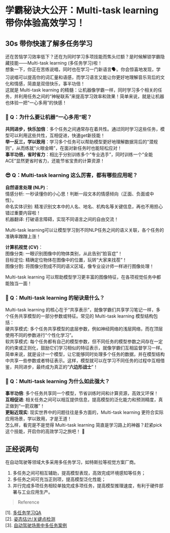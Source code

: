 # 学霸秘诀大公开：Multi-task learning 带你体验高效学习！
## 30s 带你快速了解多任务学习
还在苦恼学习效率低下？还在为同时学习多项技能而焦头烂额？是时候解锁学霸隐藏技能——Multi-task learning (多任务学习)啦！\
想象一下，你正在苦练说唱，同时也在学习一门新语言🗣️。你会惊喜地发现，学习说唱可以提高你的词汇量和语感，而学习语言又能让你更好地理解音乐背后的文化和情感，简直是双倍快乐，事半功倍！\
这就是 Multi-task learning 的精髓：让机器像学霸一样，同时学习多个相关的任务，并利用任务之间的“神秘联系”来提高学习效率和效果！简单来说，就是让机器也体验一把“一心多用”的快感！

### 🤔️ **Q**：为什么要让机器“一心多用”呢？

**共同进步，快乐加倍**：多个任务之间通常存在着共性。通过同时学习这些任务，模型可以利用这些共性，互相促进，快速get新技能！\
**举一反三，学以致用**：学习多个任务可以帮助模型更好地理解数据背后的“潜规则”，从而练就“火眼金睛”，在面对新任务时也能轻松应对！\
**事半功倍，省时省力**：相比于分别训练多个“专业选手”，同时训练一个“全能ACE”显然更省时省力，还能节省宝贵的计算资源！

### 😎 **Q**：Multi-task learning 这么厉害，都有哪些应用呢？

**自然语言处理 (NLP)**：\
情感分析: 一秒读懂你的小心思！判断一段文本的情感倾向（正面、负面或中性）。\
命名实体识别: 精准识别文本中的人名、地名、机构名等关键信息，再也不用担心错过重要内容啦！\
机器翻译: 打破语言障碍，实现不同语言之间的自由交流！

Multi-task learning可以让模型学习到不同NLP任务之间的语义关联，各个任务的准确率蹭蹭上涨！

**计算机视觉 (CV)**：\
图像分类: 一眼识别图像中的物体类别，从此告别“脸盲症”！\
目标定位: 精确定位物体在图像中的位置，玩转“大家来找茬”！\
图像分割: 将图像分割成不同的语义区域，像专业设计师一样进行图像处理！

Multi-task learning 可以帮助模型学习更丰富的图像特征，在各项视觉任务中都能独当一面！

### 🧐 **Q**：Multi-task learning 的秘诀是什么？

Multi-task learning 的核心在于“共享表示”，就像学霸们共享学习笔记一样，多个任务共享模型的一部分参数或特征。常见的 Multi-task learning 模型结构包括：\
硬共享模式: 多个任务共享模型的底层参数，例如神经网络的浅层网络，而在顶层使用不同的参数进行“个性化学习”。\
软共享模式: 每个任务都有自己的模型参数，但不同任务的模型参数之间存在一定的约束或正则化，鼓励它们学习相似的特征表示，就像学霸们互相监督学习一样。\
简单来说，就是设计一个模型，让它能够同时处理多个任务的数据，并在模型结构中共享一些参数或者特征表示。这样，模型就可以在学习不同任务的过程中互相借鉴，共同进步，最终成为真正的“**六边形战士**”！

### 🤩 **Q**：Multi-task learning 为什么如此强大？

**事半功倍**: 多个任务共享同一个模型，节省训练时间和计算资源，高效又环保！\
**互相促进**: 相关任务之间可以相互提供信息，提高模型的泛化能力和预测精度，真正做到“一箭双雕”！\
**更贴近现实**: 现实世界中的问题往往是多方面的，Multi-task learning 更符合实际应用场景，学以致用，才是王道！\
怎么样，看完是不是觉得 Multi-task learning 简直是学习路上的神器？赶紧pick这个技能，开启你的高效学习之旅吧！ 🚀

## 正经说两句
在自动驾驶等领域大多采用多任务学习，如特斯拉等视觉方案厂商。
1. 多任务之间可相互辅助，提高模型表现，高效完成环境感知等任务；
2. 多任务之间可充当正则项，提高模型泛化性能；
3. 并行完成多项任务相较单独完成多项任务，提高模型推理速度，有利于硬件部署与工业应用生产。

> Reference

[1]. [多任务学习QA](https://github.com/zihaosoog/CV-NLP-for-beginner/blob/0b98d6cb2dcc3f8439504f116e7d713f5bc2cc1f/Multi_Task/Multi-task%20survey.md)\
[2]. [姿态估计/关键点检测](https://github.com/zihaosoog/CV-NLP-for-beginner/blob/0b98d6cb2dcc3f8439504f116e7d713f5bc2cc1f/Multi_Task/Pose-OD.md#multi-task)  \
[3]. [自动驾驶场景中多任务案例](https://github.com/zihaosoog/CV-NLP-for-beginner/blob/0b98d6cb2dcc3f8439504f116e7d713f5bc2cc1f/Multi_Task/OmniDet.md#omnidet-surround-view-cameras-based-multi-task-visual-perception-network-for-autonomous-driving)

